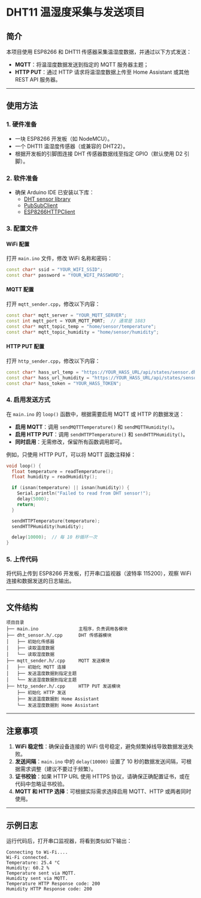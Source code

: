 
# DHT11 温湿度采集与发送项目

## 简介

本项目使用 ESP8266 和 DHT11 传感器采集温湿度数据，并通过以下方式发送：  
- **MQTT**：将温湿度数据发送到指定的 MQTT 服务器主题；  
- **HTTP PUT**：通过 HTTP 请求将温湿度数据上传至 Home Assistant 或其他 REST API 服务器。


---

## 使用方法

### 1. 硬件准备  
- 一块 ESP8266 开发板（如 NodeMCU）。  
- 一个 DHT11 温湿度传感器（或兼容的 DHT22）。  
- 根据开发板的引脚图连接 DHT 传感器数据线至指定 GPIO（默认使用 D2 引脚）。  

### 2. 软件准备  
- 确保 Arduino IDE 已安装以下库：  
  - [DHT sensor library](https://github.com/adafruit/DHT-sensor-library)  
  - [PubSubClient](https://github.com/knolleary/pubsubclient)  
  - [ESP8266HTTPClient](https://arduino-esp8266.readthedocs.io/en/latest/)  

### 3. 配置文件

#### WiFi 配置  
打开 `main.ino` 文件，修改 WiFi 名称和密码：  
```cpp
const char* ssid = "YOUR_WIFI_SSID";
const char* password = "YOUR_WIFI_PASSWORD";
```

#### MQTT 配置  
打开 `mqtt_sender.cpp`，修改以下内容：  
```cpp
const char* mqtt_server = "YOUR_MQTT_SERVER";
const int mqtt_port = YOUR_MQTT_PORT;  // 通常是 1883
const char* mqtt_topic_temp = "home/sensor/temperature";
const char* mqtt_topic_humidity = "home/sensor/humidity";
```

#### HTTP PUT 配置  
打开 `http_sender.cpp`，修改以下内容：  
```cpp
const char* hass_url_temp = "https://YOUR_HASS_URL/api/states/sensor.dht_temperature";
const char* hass_url_humidity = "https://YOUR_HASS_URL/api/states/sensor.dht_humidity";
const char* hass_token = "YOUR_HASS_TOKEN";
```

### 4. 启用发送方式  
在 `main.ino` 的 `loop()` 函数中，根据需要启用 MQTT 或 HTTP 的数据发送：  
- **启用 MQTT**：调用 `sendMQTTTemperature()` 和 `sendMQTTHumidity()`。  
- **启用 HTTP PUT**：调用 `sendHTTPTemperature()` 和 `sendHTTPHumidity()`。  
- **同时启用**：无需修改，保留所有函数调用即可。  

例如，只使用 HTTP PUT，可以将 MQTT 函数注释掉：  
```cpp
void loop() {
  float temperature = readTemperature();
  float humidity = readHumidity();

  if (isnan(temperature) || isnan(humidity)) {
    Serial.println("Failed to read from DHT sensor!");
    delay(5000);
    return;
  }

  sendHTTPTemperature(temperature);
  sendHTTPHumidity(humidity);

  delay(10000);  // 每 10 秒循环一次
}
```

### 5. 上传代码  
将代码上传到 ESP8266 开发板，打开串口监视器（波特率 115200），观察 WiFi 连接和数据发送的日志输出。

---

## 文件结构

```
项目目录
├── main.ino               主程序，负责调用各模块
├── dht_sensor.h/.cpp      DHT 传感器模块
│   ├── 初始化传感器
│   ├── 读取温度数据
│   └── 读取湿度数据
├── mqtt_sender.h/.cpp     MQTT 发送模块
│   ├── 初始化 MQTT 连接
│   ├── 发送温度数据到指定主题
│   └── 发送湿度数据到指定主题
├── http_sender.h/.cpp     HTTP PUT 发送模块
    ├── 初始化 HTTP 发送
    ├── 发送温度数据到 Home Assistant
    └── 发送湿度数据到 Home Assistant
```

---

## 注意事项

1. **WiFi 稳定性**：确保设备连接的 WiFi 信号稳定，避免频繁掉线导致数据发送失败。  
2. **发送间隔**：`main.ino` 中的 `delay(10000)` 设置了 10 秒的数据发送间隔，可根据需求调整（建议不要过于频繁）。  
3. **证书校验**：如果 HTTP URL 使用 HTTPS 协议，请确保正确配置证书，或在代码中忽略证书校验。  
4. **MQTT 和 HTTP 选择**：可根据实际需求选择启用 MQTT、HTTP 或两者同时使用。  

---

## 示例日志

运行代码后，打开串口监视器，将看到类似如下输出：  
```
Connecting to Wi-Fi....
Wi-Fi connected.
Temperature: 25.4 °C
Humidity: 60.2 %
Temperature sent via MQTT.
Humidity sent via MQTT.
Temperature HTTP Response code: 200
Humidity HTTP Response code: 200
```

